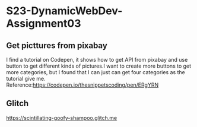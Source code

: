 # S23-DynamicWebDev-Assignment03
## Get picttures from pixabay
I find a tutorial on Codepen, it shows how to get API from pixabay and use button to get different kinds of pictures.I want to create more buttons to get more categories, but I found that I can just can get four categories as the tutorial give me.
Reference:https://codepen.io/thesnippetscoding/pen/ERgYRN
## Glitch
https://scintillating-goofy-shampoo.glitch.me
